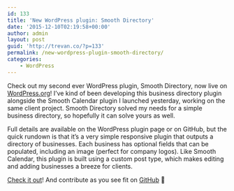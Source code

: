 ```yaml
---
id: 133
title: 'New WordPress plugin: Smooth Directory'
date: '2015-12-10T02:19:58+00:00'
author: admin
layout: post
guid: 'http://trevan.co/?p=133'
permalink: /new-wordpress-plugin-smooth-directory/
categories:
    - WordPress
---
```


Check out my second ever WordPress plugin, Smooth Directory, now live on [WordPress.org](https://wordpress.org/plugins/smooth-directory/)! I’ve kind of been developing this business directory plugin alongside the Smooth Calendar plugin I launched yesterday, working on the same client project. Smooth Directory solved my needs for a simple business directory, so hopefully it can solve yours as well.

Full details are available on the WordPress plugin page or on GitHub, but the quick rundown is that it’s a very simple responsive plugin that outputs a directory of businesses. Each business has optional fields that can be populated, including an image (perfect for company logos). Like Smooth Calendar, this plugin is built using a custom post type, which makes editing and adding businesses a breeze for clients.

[Check it out](https://wordpress.org/plugins/smooth-directory/)! And contribute as you see fit on [GitHub](https://github.com/trevanhetzel/smooth-directory) 🙂